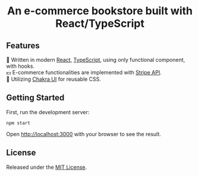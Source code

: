 <h1 align="center">
An e-commerce bookstore built with React/TypeScript
</h1>

## Features

:star2: Written in modern [React][reactjs], [TypeScript][typescript], using only functional component, with hooks.  
:dollar: E-commerce functionalities are implemented with [Stripe API][stripe].  
:nail_care: Utilizing [Chakra UI][chakra] for reusable CSS.

## Getting Started

First, run the development server:

```
npm start
```

Open [http://localhost:3000](http://localhost:3000) with your browser to see the result.

## License

Released under the [MIT License](LICENSE).

[reactjs]: https://reactjs.org/
[chakra]: https://chakra-ui.com/
[typescript]: https://www.typescriptlang.org/
[stripe]: https://stripe.com/docs/api
